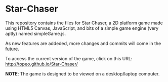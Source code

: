 Star-Chaser
===========
This repository contains the files for Star Chaser, a 2D platform game made using HTML5 Canvas, JavaScript, and bits of a simple game engine (very aptly) named simpleGame.js.

As new features are addeded, more changes and commits will come in the future.

To access the current version of the game, click on this URL: http://topeo.github.io/Star-Chaser/

**NOTE**: The game is designed to be viewed on a desktop/laptop computer.
